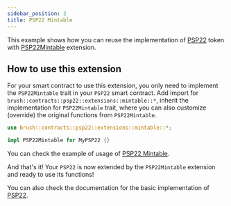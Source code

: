 ```yaml
---
sidebar_position: 2
title: PSP22 Mintable
---
```


This example shows how you can reuse the implementation of
[PSP22](https://github.com/Supercolony-net/openbrush-contracts/tree/main/contracts/token/psp22) token with [PSP22Mintable](https://github.com/Supercolony-net/openbrush-contracts/tree/main/contracts/token/psp22/src/extensions/mintable.rs) extension.

## How to use this extension

For your smart contract to use this extension, you only need to implement the `PSP22Mintable` trait in your `PSP22` smart contract. Add import for `brush::contracts::psp22::extensions::mintable::*`, inherit the implementation for `PSP22Mintable` trait, where you can also customize (override) the original functions from `PSP22Mintable`.

```rust
use brush::contracts::psp22::extensions::mintable::*;

impl PSP22Mintable for MyPSP22 {}
```

You can check the example of usage of [PSP22 Mintable](https://github.com/Supercolony-net/openbrush-contracts/tree/main/examples/psp22_extensions/mintable).

And that's it! Your `PSP22` is now extended by the `PSP22Mintable` extension and ready to use its functions!

You can also check the documentation for the basic implementation of [PSP22](/smart-contracts/PSP22/psp22).